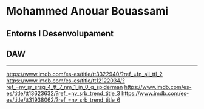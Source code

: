 # Mohammed Anouar Bouassami
## Entorns I Desenvolupament
## DAW

---
https://www.imdb.com/es-es/title/tt3322940/?ref_=fn_all_ttl_2
https://www.imdb.com/es-es/title/tt12122034/?ref_=nv_sr_srsg_4_tt_7_nm_1_in_0_q_spiderman
https://www.imdb.com/es-es/title/tt13623632/?ref_=nv_srb_trend_title_3
https://www.imdb.com/es-es/title/tt31938062/?ref_=nv_srb_trend_title_6
